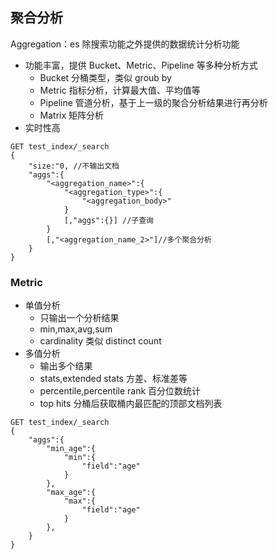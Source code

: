 ## 聚合分析

Aggregation：es 除搜索功能之外提供的数据统计分析功能
  - 功能丰富，提供 Bucket、Metric、Pipeline 等多种分析方式
    - Bucket 分桶类型，类似 groub by
    - Metric 指标分析，计算最大值、平均值等
    - Pipeline 管道分析，基于上一级的聚合分析结果进行再分析
    - Matrix 矩阵分析
  - 实时性高

```
GET test_index/_search
{
    "size:"0, //不输出文档
    "aggs":{
        "<aggregation_name>":{
            "<aggregation_type>":{
                "<aggregation_body>"
            }
            [,"aggs":{}] //子查询
        }
        [,"<aggregation_name_2>"]//多个聚合分析
    }
}
```

### Metric

- 单值分析
  - 只输出一个分析结果
  - min,max,avg,sum
  - cardinality 类似 distinct count
- 多值分析
  - 输出多个结果
  - stats,extended stats 方差、标准差等
  - percentile,percentile rank 百分位数统计
  - top hits 分桶后获取桶内最匹配的顶部文档列表

```
GET test_index/_search
{
    "aggs":{
        "min_age":{
            "min":{
                "field":"age"
            }
        },
        "max_age":{
            "max":{
                "field":"age"
            }
        },
    }
}
```
